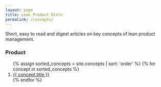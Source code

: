```yaml
---
layout: page
title: Lean Product Gists
permalink: /concepts/
---
```


Short, easy to read and digest articles on key concepts of lean product management.

<h3>Product</h3>
<ol>
{% assign sorted_concepts = site.concepts | sort: 'order' %}  
{% for concept in sorted_concepts %}    
    <li>
        <a href="{{ concept.url }}">
            {{ concept.title }}
        </a>        
    </li>
{% endfor %}
</ol>